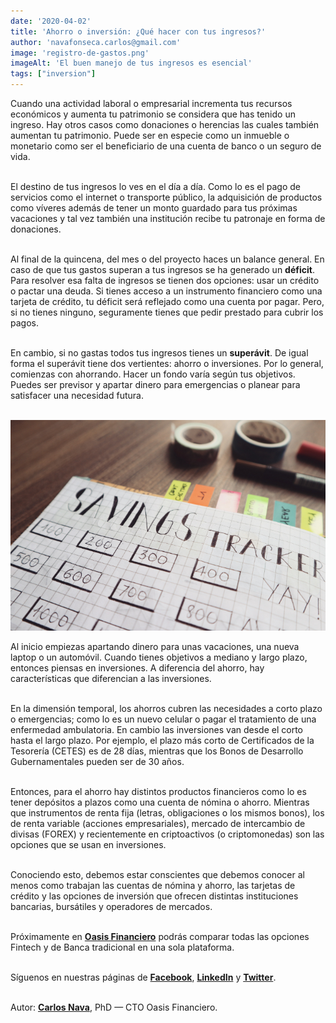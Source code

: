 ```yaml
--- 
date: '2020-04-02' 
title: 'Ahorro o inversión: ¿Qué hacer con tus ingresos?' 
author: 'navafonseca.carlos@gmail.com'
image: 'registro-de-gastos.png'
imageAlt: 'El buen manejo de tus ingresos es esencial'
tags: ["inversion"]
--- 
```


Cuando una actividad laboral o empresarial incrementa tus recursos económicos y aumenta tu patrimonio se considera que has tenido un ingreso. Hay otros casos como donaciones o herencias las cuales también aumentan tu patrimonio. Puede ser en especie como un inmueble o monetario como ser el beneficiario de una cuenta de banco o un seguro de vida. <br/><br/>

El destino de tus ingresos lo ves en el día a día. Como lo es el pago de servicios como el internet o transporte público, la adquisición de productos como víveres además de tener un monto guardado para tus próximas vacaciones y tal vez también una institución recibe tu patronaje en forma de donaciones. <br/><br/>

Al final de la quincena, del mes o del proyecto haces un balance general. En caso de que tus gastos superan a tus ingresos se ha generado un **déficit**. Para resolver esa falta de ingresos se tienen dos opciones: usar un crédito o pactar una deuda. Si tienes acceso a un instrumento financiero como una tarjeta de crédito, tu déficit será reflejado como una cuenta por pagar. Pero, si no tienes ninguno, seguramente tienes que pedir prestado para cubrir los pagos. <br/><br/>

En cambio, si no gastas todos tus ingresos tienes un **superávit**. De igual forma el superávit tiene dos vertientes: ahorro o inversiones. Por lo general, comienzas con ahorrando. Hacer un fondo varía según tus objetivos. Puedes ser previsor y apartar dinero para emergencias o planear para satisfacer una necesidad futura. <br/><br/>

![Llevar a cabo un registro de tus ahorros es sencillo](registro-de-ahorros.png) <br/>

Al inicio empiezas apartando dinero para unas vacaciones, una nueva laptop o un automóvil. Cuando tienes objetivos a mediano y largo plazo, entonces piensas en inversiones. A diferencia del ahorro, hay características que diferencian a las inversiones. <br/><br/>

En la dimensión temporal, los ahorros cubren las necesidades a corto plazo o emergencias; como lo es un nuevo celular o pagar el tratamiento de una enfermedad ambulatoria. En cambio las inversiones van desde el corto hasta el largo plazo. Por ejemplo, el plazo más corto de Certificados de la Tesorería (CETES) es de 28 días, mientras que los Bonos de Desarrollo Gubernamentales pueden ser de 30 años. <br/><br/>

Entonces, para el ahorro hay distintos productos financieros como lo es tener depósitos a plazos como una cuenta de nómina o ahorro. Mientras que instrumentos de renta fija (letras, obligaciones o los mismos bonos), los de renta variable (acciones empresariales), mercado de intercambio de divisas (FOREX) y recientemente en criptoactivos (o criptomonedas) son las opciones que se usan en inversiones. <br/><br/>

Conociendo esto, debemos estar conscientes que debemos conocer al menos como trabajan las cuentas de nómina y ahorro, las tarjetas de crédito y las opciones de inversión que ofrecen distintas instituciones bancarias, bursátiles y operadores de mercados. <br/><br/>

Próximamente en **[Oasis Financiero](https://www.oasisfinanciero.mx)** podrás comparar todas las opciones Fintech y de Banca tradicional en una sola plataforma. <br/><br/>

Síguenos en nuestras páginas de **[Facebook](https://facebook.com/oasisfinanciero)**, **[LinkedIn](https://www.linkedin.com/company/oasisfinanciero/)** y **[Twitter](https://twitter.com/oasisfintech)**. <br/><br/>

Autor: **[Carlos Nava](https://www.linkedin.com/in/carlos-navafonseca/)**, PhD — CTO Oasis Financiero.